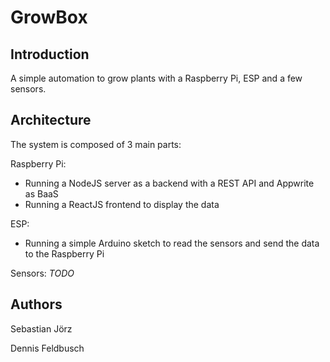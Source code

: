 # GrowBox

## Introduction

A simple automation to grow plants with a Raspberry Pi, ESP and a few sensors.

## Architecture

The system is composed of 3 main parts:

Raspberry Pi:

- Running a NodeJS server as a backend with a REST API and Appwrite as BaaS
- Running a ReactJS frontend to display the data

ESP:

- Running a simple Arduino sketch to read the sensors and send the data to the Raspberry Pi

Sensors:
_TODO_

## Authors

Sebastian Jörz

Dennis Feldbusch
